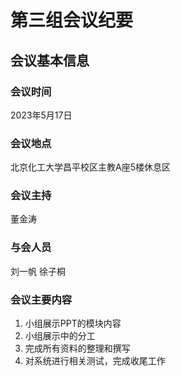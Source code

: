 # 第三组会议纪要
## 会议基本信息
### 会议时间
2023年5月17日
### 会议地点
北京化工大学昌平校区主教A座5楼休息区
### 会议主持
董金涛
### 与会人员
刘一帆 徐子桐
### 会议主要内容
1. 小组展示PPT的模块内容
2. 小组展示中的分工
3. 完成所有资料的整理和撰写
4. 对系统进行相关测试，完成收尾工作
